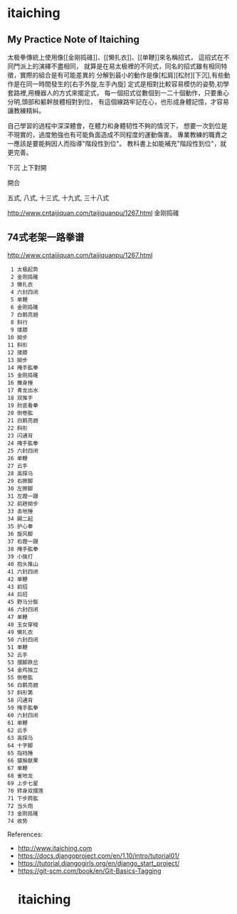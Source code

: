 # itaiching
## My Practice Note of Itaiching 

太极拳傳統上使用像[[金刚捣碓]]、[[懒扎衣]]、[[单鞭]]來名稱招式，
這招式在不同門派上的演繹不盡相同，
就算是在易太极裡的不同式，同名的招式雖有相同特徵，實際的組合是有可能差異的
分解到最小的動作是像[松肩][松肘][下沉],有些動作是在同一時間發生的[右手外旋,左手內旋]
定式是相對比較容易模仿的姿勢,初學套路裡,用機器人的方式來擺定式，
每一個招式從數個到一二十個動作，只要重心分明,頭部和軀幹肢體相對到位，
有這個線路牢記在心，也形成身體記憶，才容易讓教練精糾。

自己學習的過程中深深體會，在體力和身體韧性不夠的情況下，
想要一次到位是不現實的，過度勉強也有可能負面造成不同程度的運動傷害。
專業教練的職責之一應該是要能夠因人而指導"階段性到位"。
教科書上如能補充"階段性到位"，就更完善。

下沉
上下對開

開合




五式, 八式, 十三式, 十九式, 三十八式


http://www.cntaijiquan.com/taijiquanpu/1267.html
金刚捣碓

## 74式老架一路拳谱
http://www.cntaijiquan.com/taijiquanpu/1267.html

     1 太极起势    
     2 金刚捣碓
     3 懒扎衣
     4 六封四闭
     5 单鞭
     6 金刚捣碓
     7 白鹅亮翅  
     8 斜行           
     9 搂膝          
    10 拗步          
    11 斜形           
    12 搂膝      
    13 拗步               
    14 掩手肱拳  
    15 金刚捣碓   
    16 撇身捶     
    17 青龙出水    
    18 双推手      
    19 肘底看拳  
    20 倒卷肱       
    21 白鹅亮翅
    22 斜形       
    23 闪通背     
    24 掩手肱拳    
    25 六封四闭    
    26 单鞭      
    27 云手         
    28 高探马
    29 右擦脚     
    30 左擦脚     
    31 左蹬一跟    
    32 前趟拗步    
    33 击地捶    
    34 踢二起       
    35 护心拳   
    36 旋风脚     
    37 右蹬一跟    
    38 掩手肱拳    
    39 小擒打     
    40 抱头推山   
    41 六封四闭     
    42 单鞭 
    43 前招       
    44 后招        
    45 野马分鬃    
    46 六封四闭   
    47 单鞭      
    48 玉女穿梭      
    49 懒扎衣
    50 六封四闭    
    51 单鞭       
    52 云手        
    53 摆脚跌岔   
    54 金鸡独立   
    55 倒卷肱      
    56 白鹅亮翅
    57 斜形第     
    58 闪通背     
    59 掩手肱拳    
    60 六封四闭    
    61 单鞭      
    62 云手        
    63 高探马
    64 十字脚      
    65 指裆捶    
    66 猿猴献果     
    67 单鞭       
    68 雀地龙    
    69 上步七星    
    70 转身双摆莲
    71 下步跨肱   
    72 当头炮     
    73 金刚捣碓    
    74 收势
    
 

References:
- http://www.itaiching.com
- https://docs.djangoproject.com/en/1.10/intro/tutorial01/
- https://tutorial.djangogirls.org/en/django_start_project/
- https://git-scm.com/book/en/Git-Basics-Tagging
   # itaiching
